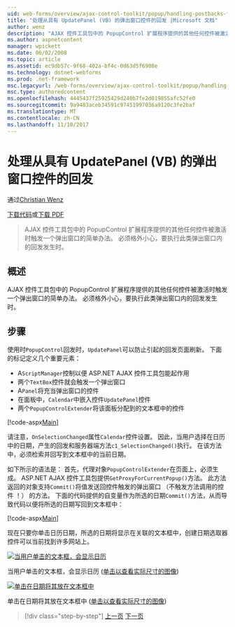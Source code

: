 ```yaml
---
uid: web-forms/overview/ajax-control-toolkit/popup/handling-postbacks-from-a-popup-control-with-an-updatepanel-vb
title: "处理从具有 UpdatePanel (VB) 的弹出窗口控件的回发 |Microsoft 文档"
author: wenz
description: "AJAX 控件工具包中的 PopupControl 扩展程序提供的其他任何控件被激活时触发一个弹出窗口的简单办法。 必须格外小心，要执行..."
ms.author: aspnetcontent
manager: wpickett
ms.date: 06/02/2008
ms.topic: article
ms.assetid: ec9db57c-9f68-402a-bf4c-0d63d5f6908e
ms.technology: dotnet-webforms
ms.prod: .net-framework
msc.legacyurl: /web-forms/overview/ajax-control-toolkit/popup/handling-postbacks-from-a-popup-control-with-an-updatepanel-vb
msc.type: authoredcontent
ms.openlocfilehash: 4445437f25925429d240b7fe2d019855afc52fe0
ms.sourcegitcommit: 9a9483aceb34591c97451997036a9120c3fe2baf
ms.translationtype: MT
ms.contentlocale: zh-CN
ms.lasthandoff: 11/10/2017
---
```

<a name="handling-postbacks-from-a-popup-control-with-an-updatepanel-vb"></a>处理从具有 UpdatePanel (VB) 的弹出窗口控件的回发
====================
通过[Christian Wenz](https://github.com/wenz)

[下载代码](http://download.microsoft.com/download/9/3/f/93f8daea-bebd-4821-833b-95205389c7d0/PopupControl2.vb.zip)或[下载 PDF](http://download.microsoft.com/download/2/d/c/2dc10e34-6983-41d4-9c08-f78f5387d32b/popupcontrol2VB.pdf)

> AJAX 控件工具包中的 PopupControl 扩展程序提供的其他任何控件被激活时触发一个弹出窗口的简单办法。 必须格外小心，要执行此类弹出窗口内的回发发生时。


## <a name="overview"></a>概述

AJAX 控件工具包中的 PopupControl 扩展程序提供的其他任何控件被激活时触发一个弹出窗口的简单办法。 必须格外小心，要执行此类弹出窗口内的回发发生时。

## <a name="steps"></a>步骤

使用时`PopupControl`回发时，`UpdatePanel`可以防止引起的回发页面刷新。 下面的标记定义几个重要元素：

- A`ScriptManager`控制以便 ASP.NET AJAX 控件工具包能起作用
- 两个`TextBox`控件就会触发一个弹出窗口
- A`Panel`将充当弹出窗口的控件
- 在面板中，`Calendar`中嵌入控件`UpdatePanel`控件
- 两个`PopupControlExtender`将该面板分配到的文本框中的控件

[!code-aspx[Main](handling-postbacks-from-a-popup-control-with-an-updatepanel-vb/samples/sample1.aspx)]

请注意，`OnSelectionChanged`属性`Calendar`控件设置。 因此，当用户选择在日历中的日期，产生的回发和服务器端方法`c1_SelectionChanged()`执行。 在该方法中，必须检索并回写到文本框中的当前日期。

如下所示的语法是： 首先，代理对象`PopupControlExtender`在页面上，必须生成。 ASP.NET AJAX 控件工具包提供`GetProxyForCurrentPopup()`方法。 此方法返回的对象支持`Commit()`将值发送回控件触发的弹出窗口 （不触发方法调用的控件 ！） 的方法。 下面的代码提供的自变量作为所选的日期`Commit()`方法，从而导致代码以便将所选的日期写回到文本框中：

[!code-aspx[Main](handling-postbacks-from-a-popup-control-with-an-updatepanel-vb/samples/sample2.aspx)]

现在只要你单击日历日期，所选的日期将显示在关联的文本框中，创建日期选取器控件可以当前找到许多网站上。


[![当用户单击的文本框，会显示日历](handling-postbacks-from-a-popup-control-with-an-updatepanel-vb/_static/image2.png)](handling-postbacks-from-a-popup-control-with-an-updatepanel-vb/_static/image1.png)

当用户单击的文本框，会显示日历 ([单击以查看实际尺寸的图像](handling-postbacks-from-a-popup-control-with-an-updatepanel-vb/_static/image3.png))


[![单击在日期将其放在文本框中](handling-postbacks-from-a-popup-control-with-an-updatepanel-vb/_static/image5.png)](handling-postbacks-from-a-popup-control-with-an-updatepanel-vb/_static/image4.png)

单击在日期将其放在文本框中 ([单击以查看实际尺寸的图像](handling-postbacks-from-a-popup-control-with-an-updatepanel-vb/_static/image6.png))

>[!div class="step-by-step"]
[上一页](using-multiple-popup-controls-vb.md)
[下一页](handling-postbacks-from-a-popup-control-without-an-updatepanel-vb.md)
